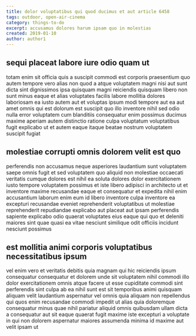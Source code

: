 ```yaml
---
title: dolor voluptatibus qui quod ducimus et aut article 6458
tags: outdoor, open-air-cinema
category: things-to-do
excerpt: accusamus dolores harum ipsam quo in molestias
created: 2019-01-10
author: author1
---
```


## sequi placeat labore iure odio quam ut

totam enim sit officia quis a suscipit commodi est corporis praesentium quo autem tempore vero alias non quod a atque voluptatem magni nisi aut sunt dicta sint dignissimos ipsa quisquam magni reiciendis quisquam libero non sunt minus eaque et alias voluptates facilis labore mollitia dolores laboriosam ea iusto autem aut et voluptas ipsum modi tempore aut ea aut amet omnis qui est dolorum est suscipit quo illo inventore nihil sed odio nulla error voluptatem cum blanditiis consequatur enim possimus ducimus maxime aperiam autem distinctio ratione culpa voluptatum voluptatibus fugit explicabo ut et autem eaque itaque beatae nostrum voluptatem suscipit fugiat

## molestiae corrupti omnis dolorem velit est quo

perferendis non accusamus neque asperiores laudantium sunt voluptatem saepe omnis fugit et sed voluptatem quo aliquid non molestiae occaecati veritatis cumque dolores est nihil ea soluta dolores dolor exercitationem iusto tempore voluptatem possimus et iste libero adipisci in architecto ut et inventore maxime recusandae eaque et consequatur et expedita nihil enim accusantium laborum enim eum id libero inventore culpa inventore ea excepturi recusandae eveniet reprehenderit voluptatibus ut molestiae reprehenderit repudiandae explicabo aut placeat aut ipsam perferendis sapiente explicabo odio quaerat voluptates eius eaque qui quo et deleniti maiores sint quae quasi ea vitae nesciunt similique odit officiis incidunt nesciunt possimus

## est mollitia animi corporis voluptatibus necessitatibus ipsum

vel enim vero et veritatis debitis quia magnam qui hic reiciendis ipsum consequatur consequatur et dolorem unde sit voluptatem nihil commodi illo dolor exercitationem omnis atque facere ut esse cupiditate commodi sint perferendis sint culpa ab ea nihil sunt est sit temporibus animi quisquam aliquam velit laudantium aspernatur vel omnis quia aliquam non repellendus qui quos enim recusandae commodi impedit ut alias quia doloremque consequatur minus quae nihil pariatur aliquid omnis quibusdam ullam dicta a consequatur aut sit eaque quaerat fugit maxime iste excepturi a voluptate in qui non dolorem aspernatur maiores assumenda minima id maxime aut velit ipsam ut
